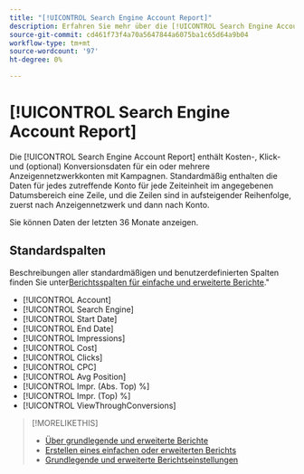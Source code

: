 ```yaml
---
title: "[!UICONTROL Search Engine Account Report]"
description: Erfahren Sie mehr über die [!UICONTROL Search Engine Account Report].
source-git-commit: cd461f73f4a70a5647844a6075ba1c65d64a9b04
workflow-type: tm+mt
source-wordcount: '97'
ht-degree: 0%

---
```


# [!UICONTROL Search Engine Account Report]

Die [!UICONTROL Search Engine Account Report] enthält Kosten-, Klick- und (optional) Konversionsdaten für ein oder mehrere Anzeigennetzwerkkonten mit Kampagnen. Standardmäßig enthalten die Daten für jedes zutreffende Konto für jede Zeiteinheit im angegebenen Datumsbereich eine Zeile, und die Zeilen sind in aufsteigender Reihenfolge, zuerst nach Anzeigennetzwerk und dann nach Konto.

Sie können Daten der letzten 36 Monate anzeigen.

## Standardspalten

Beschreibungen aller standardmäßigen und benutzerdefinierten Spalten finden Sie unter[Berichtsspalten für einfache und erweiterte Berichte](basic-advanced-report-columns.md).&quot;

* [!UICONTROL Account]
* [!UICONTROL Search Engine]
* [!UICONTROL Start Date]
* [!UICONTROL End Date]
* [!UICONTROL Impressions]
* [!UICONTROL Cost]
* [!UICONTROL Clicks]
* [!UICONTROL CPC]
* [!UICONTROL Avg Position]
* [!UICONTROL Impr. (Abs. Top) %]
* [!UICONTROL Impr. (Top) %]
* [!UICONTROL ViewThroughConversions]

>[!MORELIKETHIS]
>
>* [Über grundlegende und erweiterte Berichte](basic-advanced-report-about.md)
>* [Erstellen eines einfachen oder erweiterten Berichts](basic-advanced-report-generate.md)
>* [Grundlegende und erweiterte Berichtseinstellungen](basic-advanced-report-settings.md)

